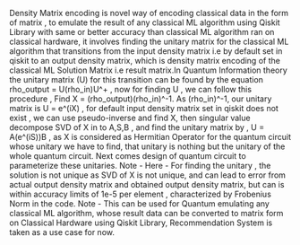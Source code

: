 Density Matrix encoding is novel way of encoding classical data in the form of matrix , to emulate the result of any classical ML algorithm using Qiskit Library with same or better accuracy than classical ML algorithm ran on classical hardware, it involves finding the unitary matrix for the classical ML algorithm that transitions from the input density matrix i.e by default set in qiskit to an output density matrix, which is density matrix encoding of the classical ML Solution Matrix i.e result matrix.In Quantum Information theory the unitary matrix (U) for this transition can be found by the equation rho_output = U(rho_in)U^+ , now for finding U , we can follow this procedure , Find X = (rho_output)(rho_in)^-1. As (rho_in)^-1, our unitary matrix is U = e^(iX) , for default input density matrix set in qiskit does not exist , we can use pseudo-inverse and find X, then singular value decompose SVD of X in to A,S,B , and find the unitary matrix by , U = A(e^(iS))B , as X is considered as Hermitian Operator for the quantum circuit whose unitary we have to find, that unitary is nothing but the unitary of the whole quantum circuit. Next comes design of quantum circuit to parameterize these unitaries.
Note - Here - For finding the unitary , the solution is not unique as SVD of X is not unique, and can lead to error from actual output density matrix and obtained output density matrix, but can is within accuracy limits of 1e-5 per element , characterized by Frobenius Norm in the code.
Note - This can be used for Quantum emulating any classical ML algorithm, whose result data can be converted to matrix form on Classical Hardware using Qiskit Library, Recommendation System is taken as a use case for now.
